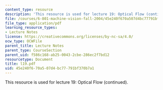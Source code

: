 ```yaml
---
content_type: resource
description: 'This resource is used for lecture 19: Optical Flow (continued).'
file: /courses/6-801-machine-vision-fall-2004/45e240f670a507d4bc77791bf370b7a1_l19.pdf
file_type: application/pdf
learning_resource_types:
- Lecture Notes
license: https://creativecommons.org/licenses/by-nc-sa/4.0/
ocw_type: OCWFile
parent_title: Lecture Notes
parent_type: CourseSection
parent_uid: f586c168-ab25-0043-2cbe-286ec2f7bd12
resourcetype: Document
title: l19.pdf
uid: 45e240f6-70a5-07d4-bc77-791bf370b7a1
---
```

This resource is used for lecture 19: Optical Flow (continued).